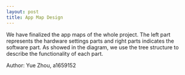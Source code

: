```yaml
---
layout: post
title: App Map Design
---
```


We have finalized the app maps of the whole project. The left part represents the hardware settings parts and right parts indicates the software part. As showed in the diagram, we use the tree structure to describe the functionality of each part.

Author: Yue Zhou, a1659152
